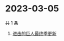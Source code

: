 # 2023-03-05

共 1 条

<!-- BEGIN ZHIHUSEARCH -->
<!-- 最后更新时间 Sun Mar 05 2023 08:43:05 GMT+0800 (China Standard Time) -->
1. [进击的巨人最终季更新](https://www.zhihu.com/search?q=进击的巨人最终季更新)
<!-- END ZHIHUSEARCH -->
